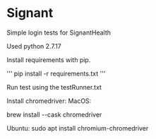 # Signant #

Simple login tests for SignantHealth

Used python 2.7.17

Install requirements with pip.

'''
pip install -r requirements.txt
'''

Run test using the testRunner.txt

Install chromedriver:
MacOS:

brew install --cask chromedriver

Ubuntu:
sudo apt install chromium-chromedriver